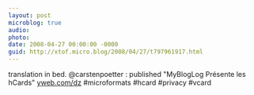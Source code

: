 ```yaml
---
layout: post
microblog: true
audio: 
photo: 
date: 2008-04-27 00:00:00 -0000
guid: http://xtof.micro.blog/2008/04/27/t797961917.html
---
```

translation in bed. @carstenpoetter : published "MyBlogLog Présente les hCards" [yweb.com/dz](http://yweb.com/dz) #microformats #hcard #privacy #vcard
